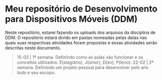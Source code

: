 # Meu repositório de Desenvolvimento para Dispositivos Móveis (DDM)

Neste repositório, estarei fazendo os uploads dos arquivos da disciplina de DDM.
O repositório estará divido em pastas nomeadas pelas datas nas quais suas respectivas atividades foram propostas
e essas atividades serão descritas neste documento.

> 15-02 | 1ª semana. Definindo como as aulas vão funcionar e os conceitos utilizados: E(stagiário), J(únior), D(ev), P(leno).
> 22-02 | 2ª semana. Definindo um projeto pessoal para desenvolver pelo ano todo e seu escopo.
